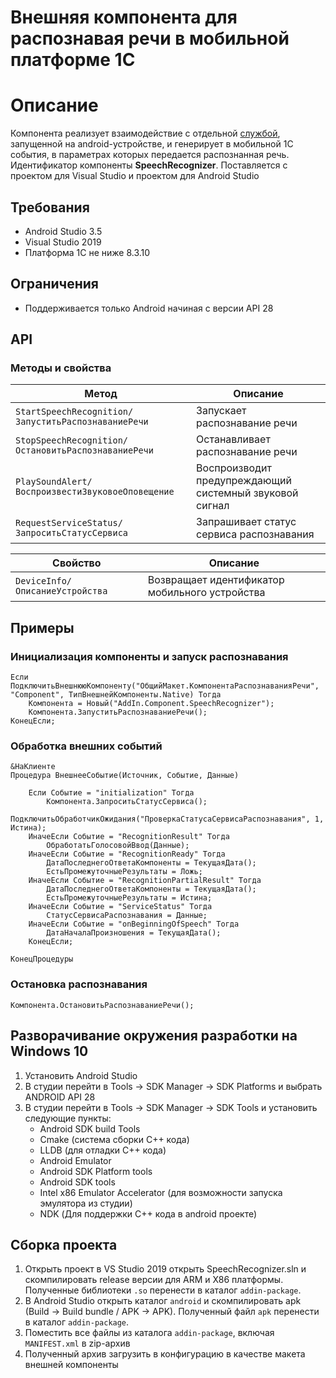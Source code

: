 # Внешняя компонента для распознавая речи в мобильной платформе 1С

# Описание
Компонента реализует взаимодействие с отдельной [службой](/android_service_app), запущенной на android-устройстве, и генерирует в мобильной 1С события, в параметрах которых передается распознанная речь.
Идентификатор компоненты **SpeechRecognizer**. Поставляется c проектом для Visual Studio и проектом для Android Studio

## Требования
* Android Studio 3.5
* Visual Studio 2019
* Платформа 1С не ниже 8.3.10

## Ограничения
* Поддерживается только Android начиная с версии API 28

## API

### Методы и свойства

| Метод                                               | Описание                                                                                      |
| --------------------------------------------------- | --------------------------------------------------------------------------------------------- |
| `StartSpeechRecognition/ЗапуститьРаспознаваниеРечи` | Запускает распознавание речи                                                                  |
| `StopSpeechRecognition/ОстановитьРаспознаваниеРечи` | Останавливает распознавание речи                                                              |
| `PlaySoundAlert/ВоспроизвестиЗвуковоеОповещение`    | Воспроизводит предупреждающий системный звуковой сигнал                                       |
| `RequestServiceStatus/ЗапроситьСтатусСервиса`       | Запрашивает статус сервиса распознавания                                                      |

| Свойство                                            | Описание                                                                                      |
| --------------------------------------------------- | --------------------------------------------------------------------------------------------- |
| `DeviceInfo/ОписаниеУстройства`                     | Возвращает идентификатор мобильного устройства                                                |


## Примеры
### Инициализация компоненты и запуск распознавания
``` bsl
Если ПодключитьВнешнююКомпоненту("ОбщийМакет.КомпонентаРаспознаванияРечи", "Component", ТипВнешнейКомпоненты.Native) Тогда
    Компонента = Новый("AddIn.Component.SpeechRecognizer");
    Компонента.ЗапуститьРаспознаваниеРечи();
КонецЕсли;
```

### Обработка внешних событий
``` bsl
&НаКлиенте
Процедура ВнешнееСобытие(Источник, Событие, Данные)
	
	Если Событие = "initialization" Тогда
		Компонента.ЗапроситьСтатусСервиса();
		ПодключитьОбработчикОжидания("ПроверкаСтатусаСервисаРаспознавания", 1, Истина);
	ИначеЕсли Событие = "RecognitionResult" Тогда
		ОбработатьГолосовойВвод(Данные);
	ИначеЕсли Событие = "RecognitionReady" Тогда
		ДатаПоследнегоОтветаКомпоненты = ТекущаяДата();
		ЕстьПромежуточныеРезультаты = Ложь;
	ИначеЕсли Событие = "RecognitionPartialResult" Тогда
		ДатаПоследнегоОтветаКомпоненты = ТекущаяДата();
		ЕстьПромежуточныеРезультаты = Истина;
	ИначеЕсли Событие = "ServiceStatus" Тогда
		СтатусСервисаРаспознавания = Данные;
	ИначеЕсли Событие = "onBeginningOfSpeech" Тогда
		ДатаНачалаПроизношения = ТекущаяДата();
	КонецЕсли;	
	
КонецПроцедуры
```

### Остановка распознавания
``` bsl
Компонента.ОстановитьРаспознаваниеРечи();
```

## Разворачивание окружения разработки на Windows 10

1. Установить Android Studio
2. В студии перейти в  Tools -> SDK Manager -> SDK Platforms и выбрать ANDROID API 28
3. В студии перейти в  Tools -> SDK Manager -> SDK Tools и установить следующие пункты: 
	* Android SDK build Tools
	* Cmake (система сборки C++ кода)
	* LLDB (для отладки C++ кода)
	* Android Emulator
	* Android SDK Platform tools
	* Android SDK tools
	* Intel x86 Emulator Accelerator (для возможности запуска эмулятора из студии)
	* NDK (Для поддержки C++ кода в android проекте)


## Сборка проекта

1. Открыть проект в VS Studio 2019 открыть SpeechRecognizer.sln и скомпилировать release версии для ARM и X86 платформы. Полученные библиотеки `.so` перенести в каталог `addin-package`.
2. В Android Studio открыть каталог `android` и скомпилировать apk (Build -> Build bundle / APK -> APK). Полученный файл `apk` перенести в каталог `addin-package`.
3. Поместить все файлы из каталога `addin-package`, включая `MANIFEST.xml` в zip-архив
4. Полученный архив загрузить в конфигурацию в качестве макета внешней компоненты